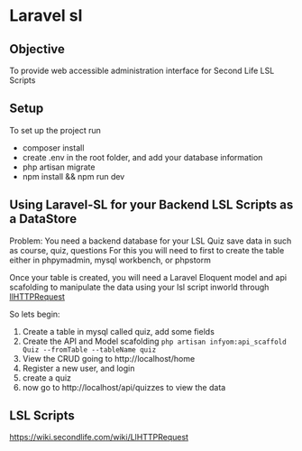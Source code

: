 # Laravel sl
## Objective
To provide web accessible administration interface for Second Life LSL Scripts

## Setup
To set up the project run
* composer install
* create .env in the root folder, and add your database information
* php artisan migrate
* npm install && npm run dev   

## Using Laravel-SL for your Backend LSL Scripts as a DataStore



Problem:
You need a backend database for your LSL Quiz save data in such as course, quiz, questions
For this you will need to first to create the table either in phpymadmin, mysql workbench, or phpstorm

Once your table is created, you will need a Laravel Eloquent model and api scafolding to manipulate the data using your lsl script inworld through [llHTTPRequest](https://wiki.secondlife.com/wiki/LlHTTPRequest)

So lets begin:

1) Create a table in mysql called quiz, add some fields
2) Create the API and Model scafolding 
```php artisan infyom:api_scaffold Quiz --fromTable --tableName quiz```
3) View the CRUD going to http://localhost/home
4) Register a new user, and login
5) create a quiz
6) now go to http://localhost/api/quizzes to view the data


## LSL Scripts
https://wiki.secondlife.com/wiki/LlHTTPRequest
